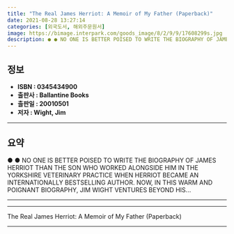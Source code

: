 ```yaml
---
title: "The Real James Herriot: A Memoir of My Father (Paperback)"
date: 2021-08-28 13:27:14
categories: [외국도서, 해외주문원서]
image: https://bimage.interpark.com/goods_image/8/2/9/9/17608299s.jpg
description: ● ● NO ONE IS BETTER POISED TO WRITE THE BIOGRAPHY OF JAMES HERRIOT THAN THE SON WHO WORKED ALONGSIDE HIM IN THE YORKSHIRE VETERINARY PRACTICE WHEN HERRIOT BE
---
```


## **정보**

- **ISBN : 0345434900**
- **출판사 : Ballantine Books**
- **출판일 : 20010501**
- **저자 : Wight, Jim**

------



## **요약**

●  ●  NO ONE IS BETTER POISED TO WRITE THE BIOGRAPHY OF JAMES HERRIOT THAN THE SON WHO WORKED ALONGSIDE HIM IN THE YORKSHIRE VETERINARY PRACTICE WHEN HERRIOT BECAME AN INTERNATIONALLY BESTSELLING AUTHOR. NOW, IN THIS WARM AND POIGNANT BIOGRAPHY, JIM WIGHT VENTURES BEYOND HIS... 

------



------


The Real James Herriot: A Memoir of My Father (Paperback) 

------



